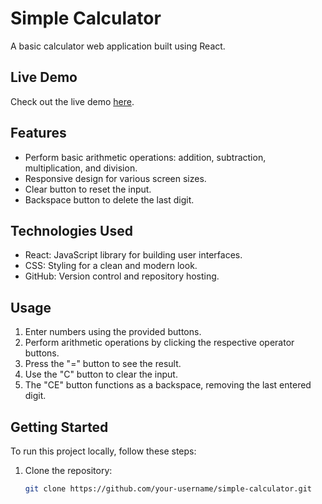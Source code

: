 # Simple Calculator

A basic calculator web application built using React.

## Live Demo

Check out the live demo [here](https://simple-calculator-cutm.onrender.com/).

## Features

- Perform basic arithmetic operations: addition, subtraction, multiplication, and division.
- Responsive design for various screen sizes.
- Clear button to reset the input.
- Backspace button to delete the last digit.

## Technologies Used

- React: JavaScript library for building user interfaces.
- CSS: Styling for a clean and modern look.
- GitHub: Version control and repository hosting.

## Usage

1. Enter numbers using the provided buttons.
2. Perform arithmetic operations by clicking the respective operator buttons.
3. Press the "=" button to see the result.
4. Use the "C" button to clear the input.
5. The "CE" button functions as a backspace, removing the last entered digit.

## Getting Started

To run this project locally, follow these steps:

1. Clone the repository:

   ```bash
   git clone https://github.com/your-username/simple-calculator.git
